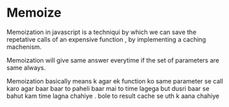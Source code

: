 # Memoize

Memoization in  javascript is a techniqui by which we can save the repetative calls of an expensive function , by implementing a caching machenism.

Memoization will give same answer everytime if the set of parameters are same always.

Memoization basically means k agar ek function  ko same  parameter se call karo agar baar baar to paheli baar mai to time lagega but dusri baar se bahut kam time lagna chahiye .
bole to result cache se uth k aana chahiye